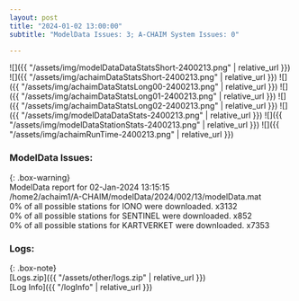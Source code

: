 ```yaml
---
layout: post
title: "2024-01-02 13:00:00"
subtitle: "ModelData Issues: 3; A-CHAIM System Issues: 0"

---
```


![]({{ "/assets/img/modelDataDataStatsShort-2400213.png" | relative_url }})
![]({{ "/assets/img/achaimDataStatsShort-2400213.png" | relative_url }})
![]({{ "/assets/img/achaimDataStatsLong00-2400213.png" | relative_url }})
![]({{ "/assets/img/achaimDataStatsLong01-2400213.png" | relative_url }})
![]({{ "/assets/img/achaimDataStatsLong02-2400213.png" | relative_url }})
![]({{ "/assets/img/modelDataDataStats-2400213.png" | relative_url }})
![]({{ "/assets/img/modelDataStationStats-2400213.png" | relative_url }})
![]({{ "/assets/img/achaimRunTime-2400213.png" | relative_url }})


### ModelData Issues:  
  
{: .box-warning}  
 ModelData report for 02-Jan-2024 13:15:15   
 /home2/achaim1/A-CHAIM/modelData/2024/002/13/modelData.mat   
 0% of all possible stations for IONO were downloaded. x3132   
 0% of all possible stations for SENTINEL were downloaded. x852   
 0% of all possible stations for KARTVERKET were downloaded. x7353   
  


### Logs:  
  
{: .box-note}  
[Logs.zip]({{ "/assets/other/logs.zip" | relative_url }})  
[Log Info]({{ "/logInfo" | relative_url }})  
